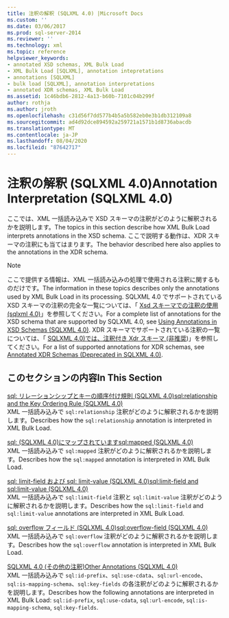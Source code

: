 ```yaml
---
title: 注釈の解釈 (SQLXML 4.0) |Microsoft Docs
ms.custom: ''
ms.date: 03/06/2017
ms.prod: sql-server-2014
ms.reviewer: ''
ms.technology: xml
ms.topic: reference
helpviewer_keywords:
- annotated XSD schemas, XML Bulk Load
- XML Bulk Load [SQLXML], annotation intepretations
- annotations [SQLXML]
- bulk load [SQLXML], annotation interpretations
- annotated XDR schemas, XML Bulk Load
ms.assetid: 1c46bdb6-2812-4a13-b60b-7101c04b299f
author: rothja
ms.author: jroth
ms.openlocfilehash: c31d56f7dd577b4b5a5b582eb0e3b1db312109a8
ms.sourcegitcommit: ad4d92dce894592a259721a1571b1d8736abacdb
ms.translationtype: MT
ms.contentlocale: ja-JP
ms.lasthandoff: 08/04/2020
ms.locfileid: "87642717"
---
```

# <a name="annotation-interpretation-sqlxml-40"></a><span data-ttu-id="71a34-102">注釈の解釈 (SQLXML 4.0)</span><span class="sxs-lookup"><span data-stu-id="71a34-102">Annotation Interpretation (SQLXML 4.0)</span></span>
  <span data-ttu-id="71a34-103">ここでは、XML 一括読み込みで XSD スキーマの注釈がどのように解釈されるかを説明します。</span><span class="sxs-lookup"><span data-stu-id="71a34-103">The topics in this section describe how XML Bulk Load interprets annotations in the XSD schema.</span></span> <span data-ttu-id="71a34-104">ここで説明する動作は、XDR スキーマの注釈にも当てはまります。</span><span class="sxs-lookup"><span data-stu-id="71a34-104">The behavior described here also applies to the annotations in the XDR schema.</span></span>  
  
> [!NOTE]  
>  <span data-ttu-id="71a34-105">ここで提供する情報は、XML 一括読み込みの処理で使用される注釈に関するものだけです。</span><span class="sxs-lookup"><span data-stu-id="71a34-105">The information in these topics describes only the annotations used by XML Bulk Load in its processing.</span></span> <span data-ttu-id="71a34-106">SQLXML 4.0 でサポートされている XSD スキーマの注釈の完全な一覧については、「 [Xsd スキーマでの注釈の使用 &#40;sqlxml 4.0&#41;](../../sqlxml-annotated-xsd-schemas-using/using-annotations-in-xsd-schemas-sqlxml-4-0.md)」を参照してください。</span><span class="sxs-lookup"><span data-stu-id="71a34-106">For a complete list of annotations for the XSD schema that are supported by SQLXML 4.0, see [Using Annotations in XSD Schemas &#40;SQLXML 4.0&#41;](../../sqlxml-annotated-xsd-schemas-using/using-annotations-in-xsd-schemas-sqlxml-4-0.md).</span></span> <span data-ttu-id="71a34-107">XDR スキーマでサポートされている注釈の一覧については、「 [SQLXML 4.0&#41;では、注釈付き Xdr スキーマ &#40;非推奨](../../sqlxml/annotated-xsd-schemas/annotated-xdr-schemas-deprecated-in-sqlxml-4-0.md))」を参照してください。</span><span class="sxs-lookup"><span data-stu-id="71a34-107">For a list of supported annotations for XDR schemas, see [Annotated XDR Schemas &#40;Deprecated in SQLXML 4.0&#41;](../../sqlxml/annotated-xsd-schemas/annotated-xdr-schemas-deprecated-in-sqlxml-4-0.md).</span></span>  
  
## <a name="in-this-section"></a><span data-ttu-id="71a34-108">このセクションの内容</span><span class="sxs-lookup"><span data-stu-id="71a34-108">In This Section</span></span>  
 [<span data-ttu-id="71a34-109">sql: リレーションシップとキーの順序付け規則 &#40;SQLXML 4.0&#41;</span><span class="sxs-lookup"><span data-stu-id="71a34-109">sql:relationship and the Key Ordering Rule &#40;SQLXML 4.0&#41;</span></span>](annotation-interpretation-sql-relationship-and-key-ordering-rule.md)  
 <span data-ttu-id="71a34-110">XML 一括読み込みで `sql:relationship` 注釈がどのように解釈されるかを説明します。</span><span class="sxs-lookup"><span data-stu-id="71a34-110">Describes how the `sql:relationship` annotation is interpreted in XML Bulk Load.</span></span>  
  
 [<span data-ttu-id="71a34-111">sql: &#40;SQLXML 4.0&#41;にマップされています</span><span class="sxs-lookup"><span data-stu-id="71a34-111">sql:mapped &#40;SQLXML 4.0&#41;</span></span>](annotation-interpretation-sql-mapped.md)  
 <span data-ttu-id="71a34-112">XML 一括読み込みで `sql:mapped` 注釈がどのように解釈されるかを説明します。</span><span class="sxs-lookup"><span data-stu-id="71a34-112">Describes how the `sql:mapped` annotation is interpreted in XML Bulk Load.</span></span>  
  
 [<span data-ttu-id="71a34-113">sql: limit-field および sql: limit-value &#40;SQLXML 4.0&#41;</span><span class="sxs-lookup"><span data-stu-id="71a34-113">sql:limit-field and sql:limit-value &#40;SQLXML 4.0&#41;</span></span>](annotation-interpretation-sql-limit-field-and-sql-limit-value.md)  
 <span data-ttu-id="71a34-114">XML 一括読み込みで `sql:limit-field` 注釈と `sql:limit-value` 注釈がどのように解釈されるかを説明します。</span><span class="sxs-lookup"><span data-stu-id="71a34-114">Describes how the `sql:limit-field` and `sql:limit-value` annotations are interpreted in XML Bulk Load.</span></span>  
  
 [<span data-ttu-id="71a34-115">sql: overflow フィールド &#40;SQLXML 4.0&#41;</span><span class="sxs-lookup"><span data-stu-id="71a34-115">sql:overflow-field &#40;SQLXML 4.0&#41;</span></span>](annotation-interpretation-sql-overflow-field.md)  
 <span data-ttu-id="71a34-116">XML 一括読み込みで `sql:overflow` 注釈がどのように解釈されるかを説明します。</span><span class="sxs-lookup"><span data-stu-id="71a34-116">Describes how the `sql:overflow` annotation is interpreted in XML Bulk Load.</span></span>  
  
 [<span data-ttu-id="71a34-117">SQLXML 4.0 &#40;その他の注釈&#41;</span><span class="sxs-lookup"><span data-stu-id="71a34-117">Other Annotations &#40;SQLXML 4.0&#41;</span></span>](annotation-interpretation-other-annotations.md)  
 <span data-ttu-id="71a34-118">XML 一括読み込みで `sql:id-prefix`、`sql:use-cdata`、`sql:url-encode`、`sql:is-mapping-schema`、`sql:key-fields` の各注釈がどのように解釈されるかを説明します。</span><span class="sxs-lookup"><span data-stu-id="71a34-118">Describes how the following annotations are interpreted in XML Bulk Load: `sql:id-prefix`, `sql:use-cdata`, `sql:url-encode`, `sql:is-mapping-schema`, `sql:key-fields`.</span></span>  
  
  
